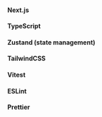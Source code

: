#### Next.js

#### TypeScript

#### Zustand (state management)

#### TailwindCSS

#### Vitest

#### ESLint

#### Prettier
